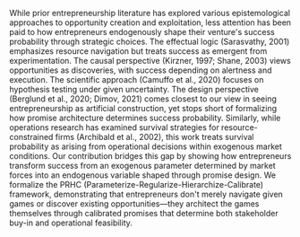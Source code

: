 While prior entrepreneurship literature has explored various epistemological approaches to opportunity creation and exploitation, less attention has been paid to how entrepreneurs endogenously shape their venture's success probability through strategic choices. The effectual logic (Sarasvathy, 2001) emphasizes resource navigation but treats success as emergent from experimentation. The causal perspective (Kirzner, 1997; Shane, 2003) views opportunities as discoveries, with success depending on alertness and execution. The scientific approach (Camuffo et al., 2020) focuses on hypothesis testing under given uncertainty. The design perspective (Berglund et al., 2020; Dimov, 2021) comes closest to our view in seeing entrepreneurship as artificial construction, yet stops short of formalizing how promise architecture determines success probability. Similarly, while operations research has examined survival strategies for resource-constrained firms (Archibald et al., 2002), this work treats survival probability as arising from operational decisions within exogenous market conditions. Our contribution bridges this gap by showing how entrepreneurs transform success from an exogenous parameter determined by market forces into an endogenous variable shaped through promise design. We formalize the PRHC (Parameterize-Regularize-Hierarchize-Calibrate) framework, demonstrating that entrepreneurs don't merely navigate given games or discover existing opportunities—they architect the games themselves through calibrated promises that determine both stakeholder buy-in and operational feasibility.